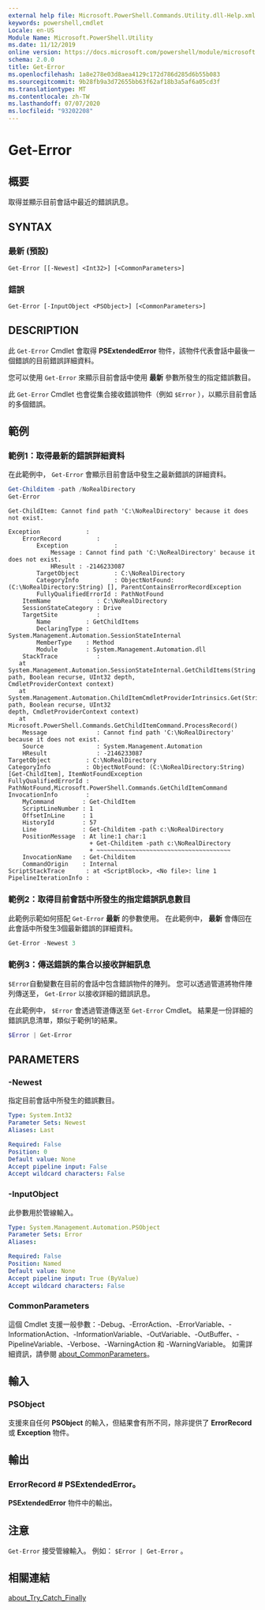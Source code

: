 ```yaml
---
external help file: Microsoft.PowerShell.Commands.Utility.dll-Help.xml
keywords: powershell,cmdlet
Locale: en-US
Module Name: Microsoft.PowerShell.Utility
ms.date: 11/12/2019
online version: https://docs.microsoft.com/powershell/module/microsoft.powershell.utility/get-error?view=powershell-7&WT.mc_id=ps-gethelp
schema: 2.0.0
title: Get-Error
ms.openlocfilehash: 1a8e278e03d8aea4129c172d786d285d6b55b083
ms.sourcegitcommit: 9b28fb9a3d72655bb63f62af18b3a5af6a05cd3f
ms.translationtype: MT
ms.contentlocale: zh-TW
ms.lasthandoff: 07/07/2020
ms.locfileid: "93202208"
---
```

# Get-Error

## 概要

取得並顯示目前會話中最近的錯誤訊息。

## SYNTAX

### 最新 (預設) 

```
Get-Error [[-Newest] <Int32>] [<CommonParameters>]
```

### 錯誤

```
Get-Error [-InputObject <PSObject>] [<CommonParameters>]
```

## DESCRIPTION

此 `Get-Error` Cmdlet 會取得 **PSExtendedError** 物件，該物件代表會話中最後一個錯誤的目前錯誤詳細資料。

您可以使用 `Get-Error` 來顯示目前會話中使用 **最新** 參數所發生的指定錯誤數目。

此 `Get-Error` Cmdlet 也會從集合接收錯誤物件（例如 `$Error` ），以顯示目前會話的多個錯誤。

## 範例

### 範例1：取得最新的錯誤詳細資料

在此範例中， `Get-Error` 會顯示目前會話中發生之最新錯誤的詳細資料。

```powershell
Get-Childitem -path /NoRealDirectory
Get-Error
```

```
Get-ChildItem: Cannot find path 'C:\NoRealDirectory' because it does not exist.

Exception             :
    ErrorRecord          :
        Exception             :
            Message : Cannot find path 'C:\NoRealDirectory' because it does not exist.
            HResult : -2146233087
        TargetObject          : C:\NoRealDirectory
        CategoryInfo          : ObjectNotFound: (C:\NoRealDirectory:String) [], ParentContainsErrorRecordException
        FullyQualifiedErrorId : PathNotFound
    ItemName             : C:\NoRealDirectory
    SessionStateCategory : Drive
    TargetSite           :
        Name          : GetChildItems
        DeclaringType : System.Management.Automation.SessionStateInternal
        MemberType    : Method
        Module        : System.Management.Automation.dll
    StackTrace           :
   at System.Management.Automation.SessionStateInternal.GetChildItems(String path, Boolean recurse, UInt32 depth,
CmdletProviderContext context)
   at System.Management.Automation.ChildItemCmdletProviderIntrinsics.Get(String path, Boolean recurse, UInt32
depth, CmdletProviderContext context)
   at Microsoft.PowerShell.Commands.GetChildItemCommand.ProcessRecord()
    Message              : Cannot find path 'C:\NoRealDirectory' because it does not exist.
    Source               : System.Management.Automation
    HResult              : -2146233087
TargetObject          : C:\NoRealDirectory
CategoryInfo          : ObjectNotFound: (C:\NoRealDirectory:String) [Get-ChildItem], ItemNotFoundException
FullyQualifiedErrorId : PathNotFound,Microsoft.PowerShell.Commands.GetChildItemCommand
InvocationInfo        :
    MyCommand        : Get-ChildItem
    ScriptLineNumber : 1
    OffsetInLine     : 1
    HistoryId        : 57
    Line             : Get-Childitem -path c:\NoRealDirectory
    PositionMessage  : At line:1 char:1
                       + Get-Childitem -path c:\NoRealDirectory
                       + ~~~~~~~~~~~~~~~~~~~~~~~~~~~~~~~~~~~~~~
    InvocationName   : Get-Childitem
    CommandOrigin    : Internal
ScriptStackTrace      : at <ScriptBlock>, <No file>: line 1
PipelineIterationInfo :
```

### 範例2：取得目前會話中所發生的指定錯誤訊息數目

此範例示範如何搭配 `Get-Error` **最新** 的參數使用。 在此範例中， **最新** 會傳回在此會話中所發生3個最新錯誤的詳細資料。

```powershell
Get-Error -Newest 3
```

### 範例3：傳送錯誤的集合以接收詳細訊息

`$Error`自動變數在目前的會話中包含錯誤物件的陣列。 您可以透過管道將物件陣列傳送至， `Get-Error` 以接收詳細的錯誤訊息。

在此範例中， `$Error` 會透過管道傳送至 `Get-Error` Cmdlet。 結果是一份詳細的錯誤訊息清單，類似于範例1的結果。

```powershell
$Error | Get-Error
```

## PARAMETERS

### -Newest

指定目前會話中所發生的錯誤數目。

```yaml
Type: System.Int32
Parameter Sets: Newest
Aliases: Last

Required: False
Position: 0
Default value: None
Accept pipeline input: False
Accept wildcard characters: False
```

### -InputObject

此參數用於管線輸入。

```yaml
Type: System.Management.Automation.PSObject
Parameter Sets: Error
Aliases:

Required: False
Position: Named
Default value: None
Accept pipeline input: True (ByValue)
Accept wildcard characters: False
```

### CommonParameters

這個 Cmdlet 支援一般參數：-Debug、-ErrorAction、-ErrorVariable、-InformationAction、-InformationVariable、-OutVariable、-OutBuffer、-PipelineVariable、-Verbose、-WarningAction 和 -WarningVariable。 如需詳細資訊，請參閱 [about_CommonParameters](https://go.microsoft.com/fwlink/?LinkID=113216)。

## 輸入

### PSObject

支援來自任何 **PSObject** 的輸入，但結果會有所不同，除非提供了 **ErrorRecord** 或 **Exception** 物件。

## 輸出

### ErrorRecord # PSExtendedError。

**PSExtendedError** 物件中的輸出。

## 注意

`Get-Error` 接受管線輸入。 例如： `$Error | Get-Error` 。

## 相關連結

[about_Try_Catch_Finally](../Microsoft.PowerShell.Core/About/about_Try_Catch_Finally.md)
